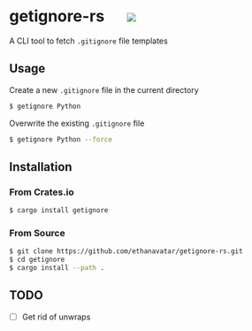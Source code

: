 # getignore-rs &emsp; [![](https://img.shields.io/crates/dv/getignore?label=crates.io)](https://crates.io/crates/getignore)


A CLI tool to fetch `.gitignore` file templates

## Usage

Create a new `.gitignore` file in the current directory

```bash
$ getignore Python
```

Overwrite the existing `.gitignore` file

```bash
$ getignore Python --force
```

## Installation

### From Crates.io

```bash
$ cargo install getignore
```

### From Source

```bash
$ git clone https://github.com/ethanavatar/getignore-rs.git
$ cd getignore
$ cargo install --path .
```

## TODO

- [ ] Get rid of unwraps